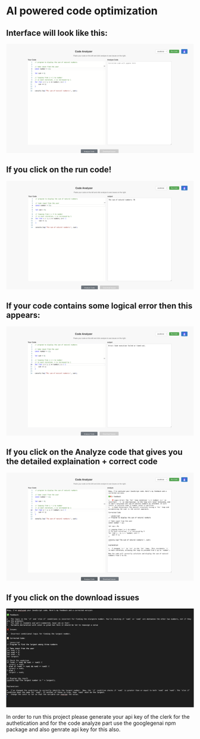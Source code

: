 <h1>AI powered code optimization</h1>
<h2>Interface will look like this:</h2>
<img src="assets/demo3.png">
<h2>If you click on the run code!</h2>
<img src="assets/demo4.png">
<h2>If your code contains some logical error then this appears:</h2>
<img src="assets/demo5.png">
<h2>If you click on the Analyze code that gives you the detailed explaination + correct code</h2>
<img src="assets/demo6.png">
<h2>If you click on the download issues</h2>
<img src="assets/demo2.png">

<p>
In order to run this project
please generate your api key of the clerk for the authetication and for the code analyze part use the googlegenai npm package and also genrate api key for this also.
</p>